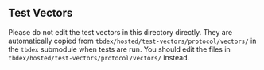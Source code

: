 ## Test Vectors
Please do not edit the test vectors in this directory directly. They are automatically copied from `tbdex/hosted/test-vectors/protocol/vectors/` in the `tbdex` submodule when tests are run. You should edit the files in `tbdex/hosted/test-vectors/protocol/vectors/` instead.